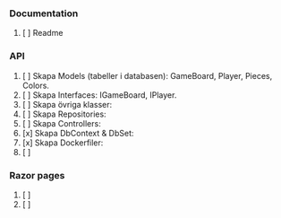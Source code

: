 ### Documentation
1. [ ]  Readme

### 

### API
1. [ ]  Skapa Models (tabeller i databasen): GameBoard, Player, Pieces, Colors.
1. [ ]  Skapa Interfaces: IGameBoard, IPlayer.
1. [ ]  Skapa övriga klasser: 
3. [ ]  Skapa Repositories:
4. [ ]  Skapa Controllers:
5. [x]  Skapa DbContext & DbSet:
6. [x]  Skapa Dockerfiler:
7. [ ]  

### Razor pages
1. [ ]  
1. [ ]  
